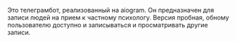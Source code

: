 Это телеграмбот, реализованный на aiogram.
Он предназначен для записи людей на прием к частному психологу.
Версия пробная, обному пользователю доступно и записываться и просматривать другие записи.
